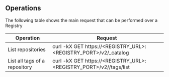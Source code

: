 ## Operations

The following table shows the main request that can be performed over a Registry

|Operation|Request|
|---------|--------|
|List repositories|curl -kX GET https://<REGISTRY_URL>:<REGISTRY_PORT>/v2/_catalog|
|List all tags of a repository|curl -kX GET https://<REGISTRY_URL>:<REGISTRY_PORT>/v2/<REPOSITORY>/tags/list|
